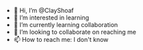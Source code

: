 - 👋 Hi, I’m @ClayShoaf
- 👀 I’m interested in learning
- 🌱 I’m currently learning collaboration
- 💞️ I’m looking to collaborate on reaching me
- 📫 How to reach me: I don't know

<!---
ClayShoaf/ClayShoaf is a ✨ special ✨ repository because its `README.md` (this file) appears on your GitHub profile.
You can click the Preview link to take a look at your changes.
--->
